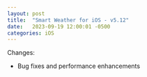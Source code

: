 ```yaml
---
layout: post
title:  "Smart Weather for iOS - v5.12"
date:   2023-09-19 12:00:01 -0500
categories: iOS
---
```


Changes:
- Bug fixes and performance enhancements
